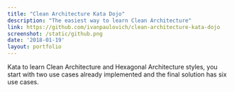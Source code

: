 ```yaml
---
title: "Clean Architecture Kata Dojo"
description: "The easiest way to learn Clean Architecture"
link: https://github.com/ivanpaulovich/clean-architecture-kata-dojo
screenshot: /static/github.png
date: '2018-01-19'
layout: portfolio
---
```


Kata to learn Clean Architecture and Hexagonal Architecture styles, you start with two use cases already implemented and the final solution has six use cases.